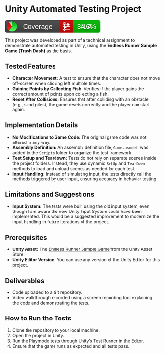 # Unity Automated Testing Project
![Test Coverage](./CodeCoverage/Report/badge_combined.svg)

This project was developed as part of a technical assignment to demonstrate automated testing in Unity, using the **Endless Runner Sample Game (Trash Dash)** as the basis.

## Tested Features

- **Character Movement:** A test to ensure that the character does not move off-screen when clicking left multiple times.
- **Gaining Points by Collecting Fish:** Verifies if the player gains the correct amount of points upon collecting a fish.
- **Reset After Collisions:** Ensures that after colliding with an obstacle (e.g., sand piles), the game resets correctly and the player can start again.

## Implementation Details

- **No Modifications to Game Code:** The original game code was not altered in any way.
- **Assembly Definition:** An assembly definition file, `Game.asmdef`, was added to the `Scripts` folder to organize the test framework.
- **Test Setup and Teardown:** Tests do not rely on separate scenes inside the project folders. Instead, they use dynamic `SetUp` and `TearDown` methods to load and unload scenes as needed for each test.
- **Input Handling:** Instead of simulating input, the tests directly call the methods triggered by user input, ensuring accuracy in behavior testing.

## Limitations and Suggestions

- **Input System:** The tests were built using the old input system, even though I am aware the new Unity Input System could have been implemented. This would be a suggested improvement to modernize the input handling in future iterations of the project.

## Prerequisites

- **Unity Asset:** The [Endless Runner Sample Game](https://assetstore.unity.com/packages/templates/tutorials/endless-runner-sample-game-87901) from the Unity Asset Store.
- **Unity Editor Version:** You can use any version of the Unity Editor for this project.

## Deliverables

- Code uploaded to a Git repository.
- Video walkthrough recorded using a screen recording tool explaining the code and demonstrating the tests.

## How to Run the Tests

1. Clone the repository to your local machine.
2. Open the project in Unity.
3. Run the Playmode tests through Unity’s Test Runner in the Editor. 
4. Ensure that the game runs as expected and all tests pass.
